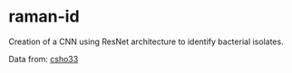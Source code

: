 # raman-id
Creation of a CNN using ResNet architecture to identify bacterial isolates. <br />

Data from: <a href="https://github.com/csho33/bacteria-ID">csho33<a/>
